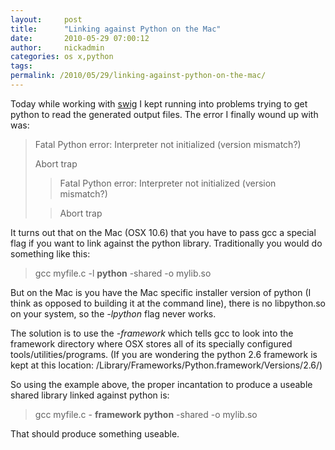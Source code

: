```yaml
---
layout:     post
title:      "Linking against Python on the Mac"
date:       2010-05-29 07:00:12
author:     nickadmin
categories: os x,python
tags:  
permalink: /2010/05/29/linking-against-python-on-the-mac/
---
```

Today while working with [swig](http://swig.org) I kept running into problems trying to get python to read the generated output files. The error I finally wound up with was: 

> Fatal Python error: Interpreter not initialized (version mismatch?)
> 
> Abort trap
>
>> Fatal Python error: Interpreter not initialized (version mismatch?)
>
>> Abort trap

It turns out that on the Mac (OSX 10.6) that you have to pass gcc a special flag if you want to link against the python library. Traditionally you would do something like this:

> gcc myfile.c -l **python** -shared -o mylib.so

But on the Mac is you have the Mac specific installer version of python (I think as opposed to building it at the command line), there is no libpython.so on your system, so the _-lpython_ flag never works.

The solution is to use the _-framework_ which tells gcc to look into the framework directory where OSX stores all of its specially configured tools/utilities/programs. (If you are wondering the python 2.6 framework is kept at this location: /Library/Frameworks/Python.framework/Versions/2.6/)

So using the example above, the proper incantation to produce a useable shared library linked against python is:

> gcc myfile.c - **framework python** -shared -o mylib.so

That should produce something useable.
<!--stackedit_data:
eyJoaXN0b3J5IjpbLTI1MjA1NjQzNF19
-->